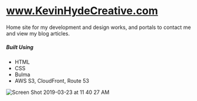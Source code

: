# www.KevinHydeCreative.com

Home site for my development and design works, and portals to contact me and view my blog articles. 

##### Built Using
* HTML
* CSS 
* Bulma
* AWS S3, CloudFront, Route 53


![Screen Shot 2019-03-23 at 11 40 27 AM](https://user-images.githubusercontent.com/17099707/54870194-8419e700-4d60-11e9-94a4-4e273e710aad.png)

